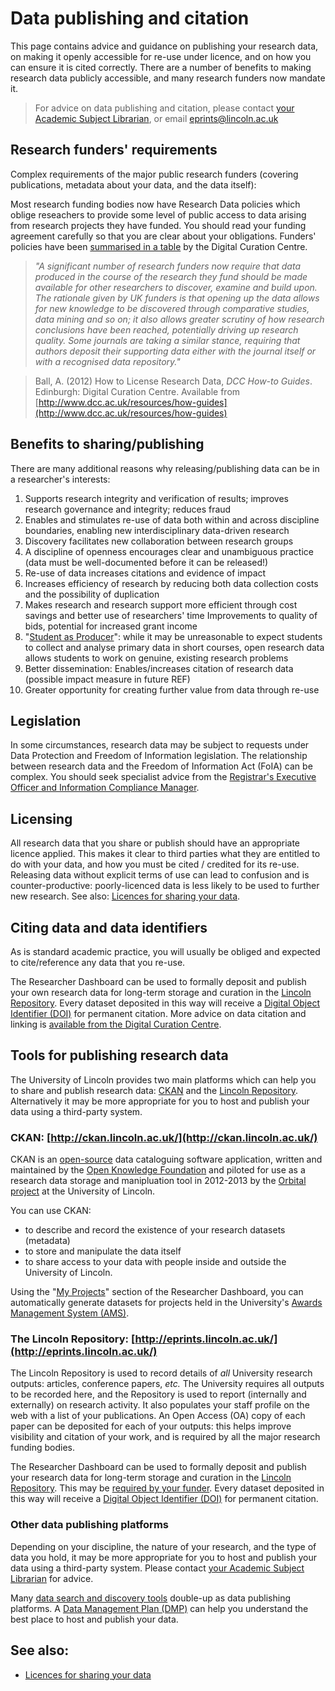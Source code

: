 # Data publishing and citation

This page contains advice and guidance on publishing your research data, on making it openly accessible for re-use under licence, and on how you can ensure it is cited correctly. There are a number of benefits to making research data publicly accessible, and many research funders now mandate it.

> For advice on data publishing and citation, please contact [your Academic Subject Librarian](http://library.lincoln.ac.uk/home/learning-development/academic-subject-librarians/contact-your-academic-subject-librarian/), or email [eprints@lincoln.ac.uk](mailto:eprints@lincoln.ac.uk)

## Research funders' requirements

Complex requirements of the major public research funders (covering publications, metadata about your data, and the data itself):

Most research funding bodies now have Research Data policies which oblige reseachers to provide some level of public access to data arising from research projects they have funded. You should read your funding agreement carefully so that you are clear about your obligations. Funders' policies have been [summarised in a table](http://www.dcc.ac.uk/resources/policy-and-legal/overview-funders-data-policies) by the Digital Curation Centre.

> *"A significant number of research funders now require that data produced in the course of the research they fund should be made available for other researchers to discover, examine and build upon. The rationale given by UK funders is that opening up the data allows for new knowledge to be discovered through comparative studies, data mining and so on; it also allows greater scrutiny of how research conclusions have been reached, potentially driving up research quality. Some journals are taking a similar stance, requiring that authors deposit their supporting data either with the journal itself or with a recognised data repository."*

>Ball, A. (2012) How to License Research Data, *DCC How-to Guides*. Edinburgh: Digital Curation Centre. Available from [http://www.dcc.ac.uk/resources/how-guides](http://www.dcc.ac.uk/resources/how-guides)

## Benefits to sharing/publishing

There are many additional reasons why releasing/publishing data can be in a researcher's interests:

1. Supports research integrity and verification of results; improves research governance and integrity; reduces fraud
2. Enables and stimulates re-use of data both within and across discipline boundaries, enabling new interdisciplinary data-driven research
3. Discovery facilitates new collaboration between research groups
4. A discipline of openness encourages clear and unambiguous practice (data must be well-documented before it can be released!)
5. Re-use of data increases citations and evidence of impact
6. Increases efficiency of research by reducing both data collection costs and the possibility of duplication
7. Makes research and research support more efficient through cost savings and better use of researchers' time
Improvements to quality of bids, potential for increased grant income
8. "[Student as Producer](http://studentasproducer.lincoln.ac.uk/)": while it may be unreasonable to expect students to collect and analyse primary data in short courses, open research data allows students to work on genuine, existing research problems
9. Better dissemination: Enables/increases citation of research data (possible impact measure in future REF)
10. Greater opportunity for creating further value from data through re-use

## Legislation

In some circumstances, research data may be subject to requests under Data Protection and Freedom of Information legislation. The relationship between research data and the Freedom of Information Act (FoIA) can be complex. You should seek specialist advice from the [Registrar's Executive Officer and Information Compliance Manager](http://staff.lincoln.ac.uk/home?q=Information%20Compliance).

## Licensing

All research data that you share or publish should have an appropriate licence applied. This makes it clear to third parties what they are entitled to do with your data, and how you must be cited / credited for its re-use. Releasing data without explicit terms of use can lead to confusion and is counter-productive: poorly-licenced data is less likely to be used to further new research. See also: [Licences for sharing your data](https://orbital.lincoln.ac.uk/training-licences).

## Citing data and data identifiers

As is standard academic practice, you will usually be obliged and expected to cite/reference any data that you re-use.

The Researcher Dashboard can be used to formally deposit and publish your own research data for long-term storage and curation in the [Lincoln Repository](http://eprints.lincoln.ac.uk/). Every dataset deposited in this way will receive a [Digital Object Identifier (DOI)](http://en.wikipedia.org/wiki/Digital_object_identifier) for permanent citation. More advice on data citation and linking is [available from the Digital Curation Centre](http://www.dcc.ac.uk/resources/briefing-papers/introduction-curation/data-citation-and-linking).

## Tools for publishing research data

The University of Lincoln provides two main platforms which can help you to share and publish research data: [CKAN](http://ckan.lincoln.ac.uk/) and the [Lincoln Repository](http://eprints.lincoln.ac.uk/). Alternatively it may be more appropriate for you to host and publish your data using a third-party system.

### CKAN: [http://ckan.lincoln.ac.uk/](http://ckan.lincoln.ac.uk/)

CKAN is an [open-source](https://en.wikipedia.org/wiki/Open_source_software) data cataloguing software application, written and maintained by the [Open Knowledge Foundation](http://okfn.org/) and piloted for use as a research data storage and manipluation tool in 2012-2013 by the [Orbital project](http://orbital.blogs.lincoln.ac.uk/) at the University of Lincoln.

You can use CKAN:

* to describe and record the existence of your research datasets (metadata)
* to store and manipulate the data itself
* to share access to your data with people inside and outside the University of Lincoln.

Using the "[My Projects](https://orbital.lincoln.ac.uk/projects)" section of the Researcher Dashboard, you can automatically generate datasets for projects held in the University's [Awards Management System (AMS)](https://ams.lincoln.ac.uk/).

###  The Lincoln Repository: [http://eprints.lincoln.ac.uk/](http://eprints.lincoln.ac.uk/)

The Lincoln Repository is used to record details of *all* University research outputs: articles, conference papers, *etc.* The University requires all outputs to be recorded here, and the Repository is used to report (internally and externally) on research activity. It also populates your staff profile on the web with a list of your publications. An Open Access (OA) copy of each paper can be deposited for each of your outputs: this helps improve visibility and citation of your work, and is required by all the major research funding bodies.

The Researcher Dashboard can be used to formally deposit and publish your research data for long-term storage and curation in the [Lincoln Repository](http://eprints.lincoln.ac.uk/). This may be [required by your funder](https://orbital.lincoln.ac.uk/training-policies). Every dataset deposited in this way will receive a [Digital Object Identifier (DOI)](http://en.wikipedia.org/wiki/Digital_object_identifier) for permanent citation.

### Other data publishing platforms

Depending on your discipline, the nature of your research, and the type of data you hold, it may be more appropriate for you to host and publish your data using a third-party system. Please contact [your Academic Subject Librarian](http://library.lincoln.ac.uk/home/learning-development/academic-subject-librarians/contact-your-academic-subject-librarian/) for advice.

Many [data search and discovery tools](https://orbital.lincoln.ac.uk/training-discovery) double-up as data publishing platforms. A [Data Management Plan (DMP)](https://orbital.lincoln.ac.uk/training-dmp) can help you understand the best place to host and publish your data.

## See also:

* [Licences for sharing your data](https://orbital.lincoln.ac.uk/training-licences)